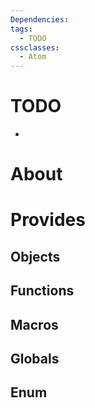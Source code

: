 ```yaml
---
Dependencies: 
tags:
  - TODO
cssclasses:
  - Atom
---
```

# TODO
- 
# About

# Provides

## Objects

## Functions

## Macros

## Globals

## Enum
